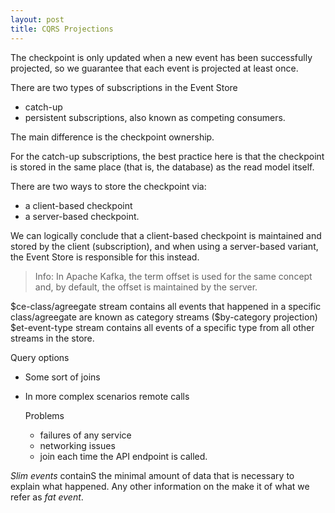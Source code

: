 ```yaml
---
layout: post
title: CQRS Projections
---
```


The checkpoint is only updated when a new event has been successfully projected, so we guarantee that each event is projected at least once.

There are two types of subscriptions in the Event Store

- catch-up
- persistent subscriptions, also known as competing consumers.

The main difference is the checkpoint ownership.

For the catch-up subscriptions, the best practice here is that the checkpoint is stored in the same place (that is, the database) as the read model itself.

There are two ways to store the checkpoint via:

- a client-based checkpoint
- a server-based checkpoint.

We can logically conclude that a client-based checkpoint is maintained and stored by the client (subscription), and when using a server-based variant, the Event Store is responsible for this instead.

> Info: In Apache Kafka, the term offset is used for the same concept and, by default, the offset is maintained by the server.

\$ce-class/agreegate stream contains all events that happened in a specific class/agreegate are known as category streams ($by-category projection)
\$et-event-type stream contains all events of a specific type from all other streams in the store.

Query options

- Some sort of joins
- In more complex scenarios remote calls

  Problems

  - failures of any service
  - networking issues
  - join each time the API endpoint is called.

_Slim events_ containS the minimal amount of data that is necessary to explain what happened.
Any other information on the make it of what we refer as _fat event_.
